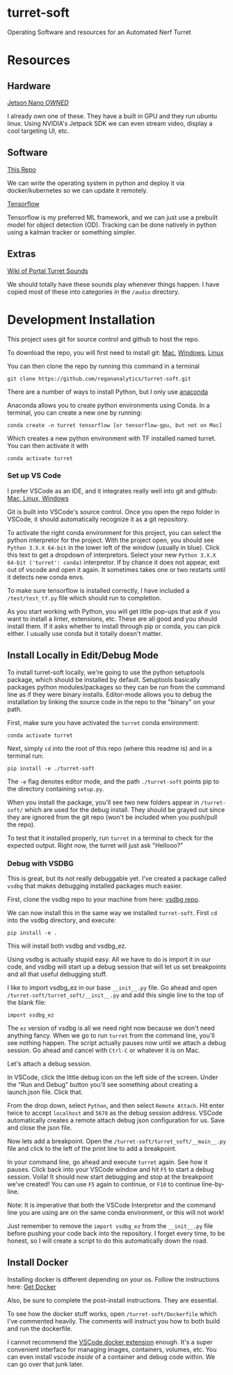 # turret-soft
Operating Software and resources for an Automated Nerf Turret

# Resources
## Hardware
[Jetson Nano *OWNED*](https://developer.nvidia.com/embedded/jetson-nano-developer-kit)

I already own one of these. They have a built in GPU and they run ubuntu linux.
Using NVIDIA's Jetpack SDK we can even stream video, display a cool targeting UI, etc.

## Software
[This Repo](https://github.com/regananalytics/turret-soft)

We can write the operating system in python and deploy it via docker/kubernetes so we can update it remotely.

[Tensorflow](https://www.tensorflow.org/)

Tensorflow is my preferred ML framework, and we can just use a prebuilt model for object detection (OD).
Tracking can be done natively in python using a kalman tracker or something simpler.

## Extras
[Wiki of Portal Turret Sounds](https://theportalwiki.com/wiki/Turret_voice_lines)

We should totally have these sounds play whenever things happen.
I have copied most of these into categories in the `/audio` directory.


# Development Installation
This project uses git for source control and github to host the repo.

To download the repo, you will first need to install git:
[Mac](https://git-scm.com/download/mac), [Windows](https://git-scm.com/download/win), [Linux](https://git-scm.com/download/linux)

You can then clone the repo by running this command in a terminal 
```
git clone https://github.com/regananalytics/turret-soft.git
```

There are a number of ways to install Python, but I only use [anaconda](https://docs.anaconda.com/anaconda/install/)

Anaconda allows you to create python environments using Conda. In a terminal, you can create a new one by running:

```
conda create -n turret tensorflow [or tensorflow-gpu, but not on Mac]
```
Which creates a new python environment with TF installed named turret. You can then activate it with
```
conda activate turret
```


### Set up VS Code

I prefer VSCode as an IDE, and it integrates really well into git and github:
[Mac, Linux, Windows](https://code.visualstudio.com/download)

Git is built into VSCode's source control. Once you open the repo folder in VSCode, it should automatically recognize it as a git repository.

To activate the right conda environment for this project, you can select the python interpretor for the project. With the project open, you should see `Python 3.X.X 64-bit` in the lower left of the window (usually in blue). Click this text to get a dropdown of interpretors. Select your new `Python 3.X.X 64-bit ('turret': conda)` interpretor. If by chance it does not appear, exit out of vscode and open it again. It sometimes takes one or two restarts until it detects new conda envs.

To make sure tensorflow is installed correctly, I have included a `/test/test_tf.py` file which should run to completion.

As you start working with Python, you will get little pop-ups that ask if you want to install a linter, extensions, etc. These are all good and you should install them. If it asks whether to install through pip or conda, you can pick either. I usually use conda but it totally doesn't matter.

## Install Locally in Edit/Debug Mode
To install turret-soft locally, we're going to use the python setuptools package, which should be installed by default.
Setuptools basically packages python modules/packages so they can be run from the command line as if they were binary installs.
Editor-mode allows you to debug the installation by linking the source code in the repo to the "binary" on your path.

First, make sure you have activated the `turret` conda environment:
```
conda activate turret
```
Next, simply `cd` into the root of this repo (where this readme is) and in a terminal run:
```
pip install -e ./turret-soft
```
The `-e` flag denotes editor mode, and the path `./turret-soft` points pip to the directory containing `setup.py`.

When you install the package, you'll see two new folders appear in `/turret-soft/` which are used for the debug install. They should be grayed out since they are ignored from the git repo (won't be included when you push/pull the repo).

To test that it installed properly, run `turret` in a terminal to check for the expected output. Right now, the turret will just ask "Hellooo?"

### Debug with VSDBG
This is great, but its not really debuggable yet. I've created a package called `vsdbg` that makes debugging installed packages much easier.

First, clone the vsdbg repo to your machine from here: [vsdbg repo](https://github.com/regananalytics/vsdbg).

We can now install this in the same way we installed `turret-soft`. First `cd` into the vsdbg directory, and execute:
```
pip install -e .
```
This will install both vsdbg and vsdbg_ez.

Using vsdbg is actually stupid easy. All we have to do is import it in our code, and vsdbg will start up a debug session that will let us set breakpoints and all that useful debugging stuff.

I like to import vsdbg_ez in our base `__init__.py` file. Go ahead and open `/turret-soft/turret_soft/__init__.py` and add this single line to the top of the blank file:
```
import vsdbg_ez
```
The `ez` version of vsdbg is all we need right now because we don't need anything fancy. When we go to run `turret` from the command line, you'll see nothing happen. The script actually pauses now until we attach a debug session. Go ahead and cancel with `Ctrl-C` or whatever it is on Mac.

Let's attach a debug session.

In VSCode, click the little debug icon on the left side of the screen. Under the "Run and Debug" button you'll see something about creating a launch.json file. Click that.

From the drop down, select `Python`, and then select `Remote Attach`. Hit enter twice to accept `localhost` and `5678` as the debug session address. VSCode automatically creates a remote attach debug json configuration for us. Save and close the json file.

Now lets add a breakpoint. Open the `/turret-soft/turret_soft/__main__.py` file and click to the left of the print line to add a breakpoint.

In your command line, go ahead and execute `turret` again. See how it pauses. Click back into your VSCode window and hit `F5` to start a debug session. Voila! It should now start debugging and stop at the breakpoint we've created! You can use `F5` again to continue, or `F10` to continue line-by-line.

Note: It is imperative that both the VSCode Interpretor and the command line you are using are on the same conda environment, or this will not work!

Just remember to remove the `import vsdbg_ez` from the `__init__.py` file before pushing your code back into the repository. I forget every time, to be honest, so I will create a script to do this automatically down the road.


## Install Docker
Installing docker is different depending on your os. Follow the instructions here:
[Get Docker](https://docs.docker.com/get-docker/)

Also, be sure to complete the post-install instructions. They are essential.

To see how the docker stuff works, open `/turret-soft/Dockerfile` which I've commented heavily.
The comments will instruct you how to both build and run the dockerfile.

I cannot recommend the [VSCode docker extension](https://marketplace.visualstudio.com/items?itemName=ms-azuretools.vscode-docker) enough. It's a super convenient interface for managing images, containers, volumes, etc.
You can even install vscode *inside* of a container and debug code within. We can go over that junk later.